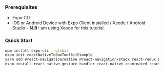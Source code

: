 ### Prerequisites
* Expo CLI
* IOS or Android Device with Expo Client installed / Xcode / Android Studio - __N.B__ I am using Xcode for this tutorial.

### Quick Start
```bash
npm install expo-cli --global
expo init reactNativeTeduxToolkitExample
yarn add @react-navigation/native @react-navigation/stack react-redux @reduxjs/toolkit
expo install react-native-gesture-handler react-native-reanimated react-native-screens react-native-safe-area-context @react-native-community/masked-view
```
